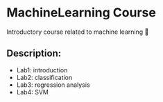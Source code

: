 # MachineLearning Course
Introductory course related to machine learning 🦾
## Description:
- Lab1: introduction
- Lab2: classification
- Lab3: regression analysis
- Lab4: SVM
